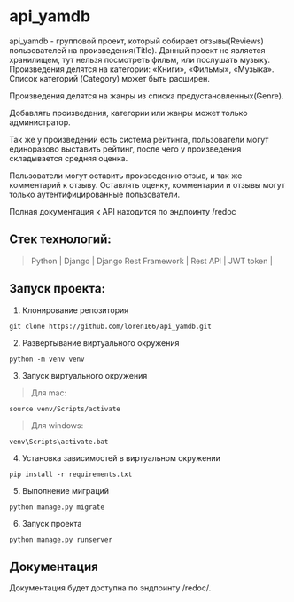 # api_yamdb
api_yamdb - групповой проект, который собирает отзывы(Reviews) пользователей на произведения(Title). Данный проект не является хранилищем, тут нельзя посмотреть фильм, или послушать музыку. Произведения делятся на категории: «Книги», «Фильмы», «Музыка». Список категорий (Category) может быть расширен.

Произведения делятся на жанры из списка предустановленных(Genre).

Добавлять произведения, категории или жанры может только администратор.

Так же у произведений есть система рейтинга, пользователи могут единоразово выставить рейтинг, после чего у произведения складывается средняя оценка.

Пользователи могут оставить произведению отзыв, и так же комментарий к отзыву. Оставлять оценку, комментарии и отзывы могут только аутентифицированные пользователи.

Полная документация к API находится по эндпоинту /redoc

## Стек технологий:
>Python | 
>Django | 
>Django Rest Framework | 
>Rest API | 
>JWT token | 

## Запуск проекта:
1. Клонирование репозитория 
```
git clone https://github.com/loren166/api_yamdb.git
```
2. Развертывание виртуального окружения
```
python -m venv venv
```
3. Запуск виртуального окружения
> Для mac:
```
source venv/Scripts/activate
```
> Для windows:
```
venv\Scripts\activate.bat
```
4. Установка зависимостей в виртуальном окружении
```
pip install -r requirements.txt
```
5. Выполнение миграций
```
python manage.py migrate
```
6. Запуск проекта
```
python manage.py runserver
```

## Документация
Документация будет доступна по эндпоинту /redoc/.




